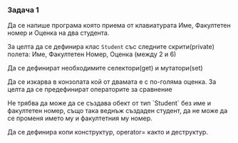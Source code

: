 ### Задача 1 ###
<p>Да се напише програма която приема от клавиатурата Име, Факултетен номер и Оценка на два студента.</p>

За целта да се дефинира клас ```Student``` със следните скрити(private) полета:
Име,
Факултетен Номер, 
Oценка (между 2 и 6)
<p> Да се дефинират необходимите селектори(get) и мутатори(set) </p>

<p>Да се изкарва в конзолата кой от двамата е с по-голяма оценка. За целта да се предефинират операторите за сравнение</p>
<p/>
Не трябва да може да се създава обект от тип `Student` без име и факултетен номер,
също така веднъж създаден студент, да не може да се променя името му и факултетния му номер.
<p> Да се дефинира копи конструктур, operator= както и деструктур.</p>
